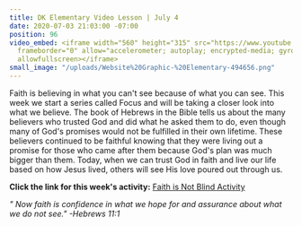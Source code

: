 ```yaml
---
title: DK Elementary Video Lesson | July 4
date: 2020-07-03 21:03:00 -07:00
position: 96
video_embed: <iframe width="560" height="315" src="https://www.youtube.com/embed/6-0gul8K_h0"
  frameborder="0" allow="accelerometer; autoplay; encrypted-media; gyroscope; picture-in-picture"
  allowfullscreen></iframe>
small_image: "/uploads/Website%20Graphic-%20Elementary-494656.png"
---
```


Faith is believing in what you can't see because of what you can see. This week we start a series called Focus and will be taking a closer look into what we believe. The book of Hebrews in the Bible tells us about the many believers who trusted God and did what he asked them to do, even though many of God's promises would not be fulfilled in their own lifetime. These believers continued to be faithful knowing that they were living out a promise for those who came after them because God's plan was much bigger than them. Today, when we can trust God in faith and live our life based on how Jesus lived, others will see His love poured out through us.

**Click the link for this week's activity:**
[Faith is Not Blind Activity](https://drive.google.com/file/d/1wfhAe84FAKiiG-v35RfpyTgADng764ho/view?usp=sharing)

*" Now faith is confidence in what we hope for and assurance about what we do not see." -Hebrews 11:1*